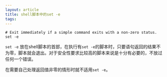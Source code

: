 ```yaml
---
layout: article
title: shell脚本中的set -e
tags:
---
```


<!-- more -->

```shell
# Exit immediately if a simple command exits with a non-zero status.
set -e
```

`set -e` 放在shell脚本的首部，在执行有`set -e`的脚本时，只要语句返回的结果不为零，脚本就会退出。对于安全性要求比较高的脚本来说是十分有必要的，不放过任何一个错误。

在需要自己处理返回值非零的情形时就不适用`set -e`。